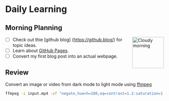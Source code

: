 # Daily Learning

## Morning Planning
<img alt="Cloudy morning" src="https://octodex.github.com/images/cloud.jpg" width="100" align="right">

- [ ] Check out thie [github blog] (https://github.blog/) for topic ideas.
- [ ] Learn about [GitHub Pages](https://skills.github.com/#first-day-on-github).
- [ ] Convert my first blog post into an actual webpage.
      
## Review
Convert an image or video from dark mode to light mode using [ffmpeg](https://www.ffmpeg.org)

```bash
ffmpeg -i input.mp4 -vf "negate,hue=h=180,eq=contrast=1.2:saturation=1.1" output.mp4
```
